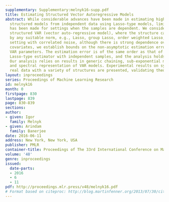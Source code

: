 ```yaml
---
supplementary: Supplementary:melnyk16-supp.pdf
title: Estimating Structured Vector Autoregressive Models
abstract: While considerable advances have been made in estimating high-dimensional
  structured models from independent data using Lasso-type models, limited progress
  has been made for settings when the samples are dependent. We consider estimating
  structured VAR (vector auto-regressive model), where the structure can be captured
  by any suitable norm, e.g., Lasso, group Lasso, order weighted Lasso, etc. In VAR
  setting with correlated noise, although there is strong dependence over time and
  covariates, we establish bounds on the non-asymptotic estimation error of structured
  VAR parameters. The estimation error is of the same order as that of the corresponding
  Lasso-type estimator with independent samples, and the analysis holds for any norm.
  Our analysis relies on results in generic chaining, sub-exponential martingales,
  and spectral representation of VAR models. Experimental results on synthetic and
  real data with a variety of structures are presented, validating theoretical results.
layout: inproceedings
series: Proceedings of Machine Learning Research
id: melnyk16
month: 0
firstpage: 830
lastpage: 839
page: 830-839
sections: 
author:
- given: Igor
  family: Melnyk
- given: Arindam
  family: Banerjee
date: 2016-06-11
address: New York, New York, USA
publisher: PMLR
container-title: Proceedings of The 33rd International Conference on Machine Learning
volume: '48'
genre: inproceedings
issued:
  date-parts:
  - 2016
  - 6
  - 11
pdf: http://proceedings.mlr.press/v48/melnyk16.pdf
# Format based on citeproc: http://blog.martinfenner.org/2013/07/30/citeproc-yaml-for-bibliographies/
---
```

